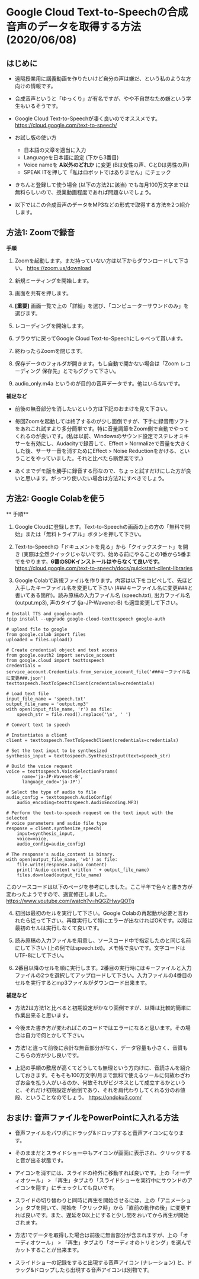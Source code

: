 # Google Cloud Text-to-Speechの合成音声のデータを取得する方法 (2020/06/08)

## はじめに

* 遠隔授業用に講義動画を作りたいけど自分の声は嫌だ、という私のような方向けの情報です。

* 合成音声というと「ゆっくり」が有名ですが、やや不自然なため嫌という学生もいるそうです。

* Google Cloud Text-to-Speechが凄く良いのでオススメです。
  https://cloud.google.com/text-to-speech/

* お試し版の使い方
  * 日本語の文章を適当に入力
  * Languageを日本語に設定 (下から3番目)
  * Voice nameを **A以外のどれか** に変更 (Bは女性の声、CとDは男性の声)
  * SPEAK ITを押して「私はロボットではありません」にチェック

* きちんと登録して使う場合 (以下の方法2に該当) でも毎月100万文字までは無料らしいので、授業動画程度であれば問題ないでしょう。

* 以下ではこの合成音声のデータをMP3などの形式で取得する方法を2つ紹介します。

## 方法1: Zoomで録音

**手順**

1. Zoomを起動します。まだ持っていない方は以下からダウンロードして下さい。
  https://zoom.us/download

2. 新規ミーティングを開始します。

3. 画面を共有を押します。

4. **[重要]** 画面一覧で上の「詳細」を選び、「コンピューターサウンドのみ」を選びます。

5. レコーディングを開始します。

6. ブラウザに戻ってGoogle Cloud Text-to-Speechにしゃべって貰います。

7. 終わったらZoomを閉じます。

8. 保存データのフォルダが開きます。もし自動で開かない場合は「Zoom レコーディング 保存先」とでもググって下さい。

9. audio_only.m4a というのが目的の音声データです。他はいらないです。

**補足など**

* 前後の無音部分を消したいという方は下記のおまけを見て下さい。

* 毎回Zoomを起動しては終了するのが少し面倒ですが、下手に録音用ソフトをあれこれ試すより多分簡単です。特に音量調節をZoom側で自動でやってくれるのが良いです。(私は以前、Windowsのサウンド設定でステレオミキサーを有効にし、Audacityで録音して、Effect > Normalizeで音量を大きくした後、サーサー音を消すためにEffect > Noise Reductionをかける、ということをやっていました。それと比べたら断然楽です。)

* あくまでデモ版を勝手に録音する形なので、ちょっと試すだけにした方が良いと思います。がっつり使いたい場合は方法2にすべきでしょう。

## 方法2: Google Colabを使う

** 手順**

1. Google Cloudに登録します。Text-to-Speechの画面の上の方の「無料で開始」または「無料トライアル」ボタンを押して下さい。

2. Text-to-Speechの「ドキュメントを見る」から「クイックスタート」を開き (実際は全然クイックじゃないです)、始める前にやることの1番から5番までをやります。**6番のSDKインストールはやらなくて良いです。**
https://cloud.google.com/text-to-speech/docs/quickstart-client-libraries

3. Google Colabで新規ファイルを作ります。内容は以下をコピペして、先ほど入手したキーファイル名を変更して下さい (###キーファイル名に変更###と書いてある箇所)。読み原稿の入力ファイル名 (speech.txt), 出力ファイル名 (output.mp3), 声のタイプ (ja-JP-Wavenet-B) も適宜変更して下さい。

  ```
  # Install TTS and google-auth
  !pip install --upgrade google-cloud-texttospeech google-auth
  ```

  ```
  # upload file to google
  from google.colab import files
  uploaded = files.upload()
  ```

  ```
  # Create credential object and test access
  from google.oauth2 import service_account
  from google.cloud import texttospeech
  credentials = service_account.Credentials.from_service_account_file('###キーファイル名に変更###.json')
  texttospeech.TextToSpeechClient(credentials=credentials)
  ```

  ```
  # Load text file
  input_file_name = 'speech.txt'
  output_file_name = 'output.mp3'
  with open(input_file_name, 'r') as file:
      speech_str = file.read().replace('\n', ' ')

  # Convert text to speech

  # Instantiates a client
  client = texttospeech.TextToSpeechClient(credentials=credentials)

  # Set the text input to be synthesized
  synthesis_input = texttospeech.SynthesisInput(text=speech_str)

  # Build the voice request
  voice = texttospeech.VoiceSelectionParams(
        name='ja-JP-Wavenet-B',
        language_code='ja-JP')

  # Select the type of audio to file
  audio_config = texttospeech.AudioConfig(
      audio_encoding=texttospeech.AudioEncoding.MP3)

  # Perform the text-to-speech request on the text input with the selected
  # voice parameters and audio file type
  response = client.synthesize_speech(
      input=synthesis_input,
      voice=voice,
      audio_config=audio_config)

  # The response's audio_content is binary.
  with open(output_file_name, 'wb') as file:
      file.write(response.audio_content)
      print('Audio content written ' + output_file_name)
      files.download(output_file_name)
  ```

  このソースコードは以下のページを参考にしました。ここ半年で色々と書き方が変わったようですので、適宜修正しました。
  https://www.youtube.com/watch?v=hQGZHwyQOTg

4. 初回は最初のセルを実行して下さい。Google Colabの再起動が必要と言われたら従って下さい。再度実行して特にエラーが出なければOKです。以降は最初のセルは実行しなくて良いです。

5. 読み原稿の入力ファイルを用意し、ソースコード中で指定したのと同じ名前にして下さい (上の例ではspeech.txt)。メモ帳で良いです。文字コードはUTF-8にして下さい。

6. 2番目以降のセルを順に実行します。2番目の実行時にはキーファイルと入力ファイルの2つを選択してアップロードして下さい。入力ファイルの4番目のセルを実行するとmp3ファイルがダウンロード出来ます。

**補足など**

* 方法2は方法1と比べると初期設定がかなり面倒ですが、以降は比較的簡単に作業出来ると思います。

* 今後また書き方が変わればこのコードではエラーになると思います。その場合は自力で何とかして下さい。

* 方法1と違って前後に余計な無音部分がなく、データ容量も小さく、音質もこちらの方が少し良いです。

* 上記の手順の敷居が高くてどうしても無理という方向けに、音読さんを紹介しておきます。そもそも100万文字/月まで無料で使えるツールに何故わざわざお金を払う人がいるのか、何故それがビジネスとして成立するかというと、それだけ初期設定が面倒であり、それを肩代わりしてくれる分のお値段、ということなのでしょう。
  https://ondoku3.com/


## おまけ: 音声ファイルをPowerPointに入れる方法

* 音声ファイルをパワポにドラッグ&ドロップすると音声アイコンになります。

* そのままだとスライドショー中もアイコンが画面に表示され、クリックすると音が出る状態です。

* アイコンを消すには、スライドの枠外に移動すれば良いです。上の「オーディオツール」 > 「再生」タブより「スライドショーを実行中にサウンドのアイコンを隠す」にチェックしても良いです。

* スライドの切り替わりと同時に再生を開始させるには、上の「アニメーション」タブを開いて、開始を「クリック時」から「直前の動作の後」に変更すれば良いです。また、遅延を0以上にすると少し間をおいてから再生が開始されます。

* 方法1でデータを取得した場合は前後に無音部分が含まれますが、上の「オーディオツール」 > 「再生」タブより「オーディオのトリミング」を選んでカットすることが出来ます。

* スライドショーの記録をすると出現する音声アイコン (ナレーション) と、ドラッグ&ドロップしたら出現する音声アイコンは別物です。